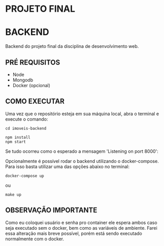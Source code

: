 # PROJETO FINAL
# BACKEND
Backend do projeto final da disciplina de desenvolvimento web.

## PRÉ REQUISITOS
 - Node
 - Mongodb
 - Docker (opcional)

## COMO EXECUTAR

Uma vez que o repositório esteja em sua máquina local, abra o terminal e execute o comando:
```
cd imoveis-backend
```
```
npm install
npm start
```
Se tudo ocorreu como o esperado a mensagem 'Listening on port 8000':

Opcionalmente é possível rodar o backend utilizando o docker-compose. Para isso basta utilizar uma das opções abaixo no terminal:
```
docker-compose up
```
ou
```
make up
```

## OBSERVAÇÃO IMPORTANTE
Como eu coloquei usuário e senha pro container ele espera ambos caso seja executado sem o docker, bem como as variáveis de ambiente. Farei essa alteração mais breve possível, porém está sendo executado normalmente com o docker. 
